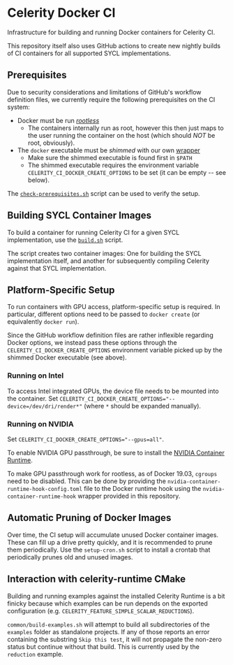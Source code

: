 # Celerity Docker CI

Infrastructure for building and running Docker containers for Celerity CI.

This repository itself also uses GitHub actions to create new nightly builds
of CI containers for all supported SYCL implementations.

## Prerequisites

Due to security considerations and limitations of GitHub's workflow definition
files, we currently require the following prerequisites on the CI system:

- Docker must be run [_rootless_](https://docs.docker.com/engine/security/rootless)
    - The containers internally run as root, however this then just maps to
      the user running the container on the host (which should *NOT* be root, obviously).
- The `docker` executable must be _shimmed_ with our own [wrapper](docker-shim/docker)
    - Make sure the shimmed executable is found first in `$PATH`
    - The shimmed executable requires the environment variable
      `CELERITY_CI_DOCKER_CREATE_OPTIONS` to be set (it can be empty -- see
      below).

The [`check-prerequisites.sh`](check-prerequisites.sh) script can be used to
verify the setup.

## Building SYCL Container Images

To build a container for running Celerity CI for a given SYCL implementation,
use the [`build.sh`](build.sh) script.

The script creates two container images: One for building the SYCL
implementation itself, and another for subsequently compiling Celerity against
that SYCL implementation.

## Platform-Specific Setup

To run containers with GPU access, platform-specific setup is required. In
particular, different options need to be passed to `docker create` (or
equivalently `docker run`).

Since the GitHub workflow definition files are rather inflexible regarding
Docker options, we instead pass these options through the
`CELERITY_CI_DOCKER_CREATE_OPTIONS` environment variable picked up by the
shimmed Docker executable (see above).

### Running on Intel

To access Intel integrated GPUs, the device file needs to be mounted into the
container. Set `CELERITY_CI_DOCKER_CREATE_OPTIONS="--device=/dev/dri/render*"`
(where `*` should be expanded manually).

### Running on NVIDIA

Set `CELERITY_CI_DOCKER_CREATE_OPTIONS="--gpus=all"`.

To enable NVIDIA GPU passthrough, be sure to install the [NVIDIA Container
Runtime](https://nvidia.github.io/nvidia-container-runtime/).

To make GPU passthrough work for rootless, as of Docker 19.03, `cgroups` need to
be disabled. This can be done by providing the
`nvidia-container-runtime-hook-config.toml` file to the Docker runtime hook
using the `nvidia-container-runtime-hook` wrapper provided in this repository.

## Automatic Pruning of Docker Images

Over time, the CI setup will accumulate unused Docker container images.
These can fill up a drive pretty quickly, and it is recommended to prune them periodically.
Use the `setup-cron.sh` script to install a crontab that periodically prunes old and unused images.

## Interaction with celerity-runtime CMake

Building and running examples against the installed Celerity Runtime is a bit finicky because which examples can be run depends on the exported configuration (e.g. `CELERITY_FEATURE_SIMPLE_SCALAR_REDUCTIONS`).

`common/build-examples.sh` will attempt to build all subdirectories of the `examples` folder as standalone projects. If any of those reports an error containing the substring `Skip this test`, it will not propagate the non-zero status but continue without that build. This is currently used by the `reduction` example.

